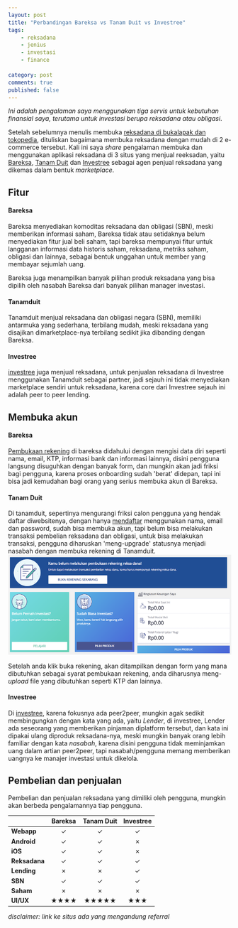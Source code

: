```yaml
---
layout: post
title: "Perbandingan Bareksa vs Tanam Duit vs Investree"
tags: 
    - reksadana
    - jenius
    - investasi
    - finance

category: post
comments: true
published: false
---
```


_Ini adalah pengalaman saya menggunakan tiga servis untuk kebutuhan finansial saya, terutama untuk investasi berupa reksadana atau obligasi_.

Setelah sebelumnya menulis membuka [reksadana di bukalapak dan tokopedia](/2018/07/perbandingan-reksadana-tokopedia-bukalapak), dituliskan bagaimana membuka reksadana dengan mudah di 2 e-commerce tersebut. Kali ini saya *share* pengalaman membuka dan menggunakan aplikasi reksadana di 3 situs yang menjual reeksadan, yaitu [Bareksa](https://www.bareksa.com/), [Tanam Duit](https://tanamduit.com/) dan [Investree](https://investree.id) sebagai agen penjual reksadana yang dikemas dalam bentuk *marketplace*.

## Fitur
#### Bareksa
Bareksa menyediakan komoditas reksadana dan obligasi (SBN), meski memberikan informasi saham, Bareksa tidak atau setidaknya belum menyediakan fitur jual beli saham, tapi bareksa mempunyai fitur untuk langganan informasi data historis saham, reksadana, metriks saham, obligasi dan lainnya, sebagai bentuk unggahan untuk member yang membayar sejumlah uang. 

Bareksa juga menampilkan banyak pilihan produk reksadana yang bisa dipilih oleh nasabah Bareksa dari banyak pilihan manager investasi.

#### Tanamduit
Tanamduit menjual reksadana dan obligasi negara (SBN), memiliki antarmuka yang sederhana, terbilang mudah, meski reksadana yang disajikan dimarketplace-nya terbilang sedikit jika dibanding dengan Bareksa. 

#### Investree
[investree](https://www.investree.id/referral/CZMZE) juga menjual reksadana, untuk penjualan reksadana di Investree menggunakan Tanamduit sebagai partner, jadi sejauh ini tidak menyediakan marketplace sendiri untuk reksadana, karena core dari Investree sejauh ini adalah peer to peer lending.

## Membuka akun
#### Bareksa
[Pembukaan rekening](https://www.bareksa.com/reksadana/public/id/client/register/step_1) di bareksa didahului dengan mengisi data diri seperti nama, email, KTP, informasi bank dan informasi lainnya, disini pengguna langsung disuguhkan dengan banyak form, dan mungkin akan jadi friksi bagi pengguna, karena proses onboarding sudah 'berat' didepan, tapi ini bisa jadi kemudahan bagi orang yang serius membuka akun di Bareksa.

#### Tanam Duit
Di tanamduit, sepertinya mengurangi friksi calon pengguna yang hendak daftar diwebsitenya, dengan hanya [mendaftar](https://www.tanamduit.com/individual/account/signup) menggunakan nama, email dan password, sudah bisa membuka akun, tapi belum bisa melakukan transaksi pembelian reksadana dan obligasi, untuk bisa melakukan transaksi, pengguna diharuskan 'meng-upgrade' statusnya menjadi nasabah dengan membuka rekening di Tanamduit.
[![tanamduit firt time login](/images/posts/reksadana/tanamduit-first-small.png)](/images/posts/reksadana/tanamduit-first.png)

Setelah anda klik buka rekening, akan ditampilkan dengan form yang mana dibutuhkan sebagai syarat pembukaan rekening, anda diharusnya meng-*upload* file yang dibutuhkan seperti KTP dan lainnya.

#### Investree
Di [investree](https://www.investree.id/reksadana), karena fokusnya ada peer2peer, mungkin agak sedikit membingungkan dengan kata yang ada, yaitu *Lender*, di investree, Lender ada seseorang yang memberikan pinjaman diplatform tersebut, dan kata ini dipakai ulang diproduk reksadana-nya, meski mungkin banyak orang lebih familiar dengan kata *nasabah*, karena disini pengguna tidak meminjamkan uang dalam artian peer2peer, tapi nasabah/pengguna memang memberikan uangnya ke manajer investasi untuk dikelola.

## Pembelian dan penjualan
Pembelian dan penjualan reksadana yang dimiliki oleh pengguna, mungkin akan berbeda pengalamannya tiap pengguna.

|  | Bareksa| Tanam Duit | Investree|
|--|:--:|:--:|:--:|
|**Webapp**|&#10003;|&#10003;|&#10003;|
|**Android**|&#10003;|&#10003;|&#10007;|
|**iOS**|&#10003;|&#10003;|&#10007;|
|**Reksadana**|&#10003;|&#10003;|&#10003;|
|**Lending**|&#10007;|&#10007;|&#10003;|
|**SBN**|&#10003;|&#10003;|&#10003;|
|**Saham**|&#10007;|&#10007;|&#10007;|
|**UI/UX**|&#9733;&#9733;&#9733;&#9733;|&#9733;&#9733;&#9733;&#9733;&#9733;|&#9733;&#9733;&#9733;|


*disclaimer: link ke situs ada yang mengandung referral*